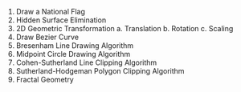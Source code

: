 1. Draw a National Flag
2. Hidden Surface Elimination
3. 2D Geometric Transformation
   a. Translation
   b. Rotation
   c. Scaling
4. Draw Bezier Curve
5. Bresenham Line Drawing Algorithm
6. Midpoint Circle Drawing Algorithm
7. Cohen-Sutherland Line Clipping Algorithm
8. Sutherland-Hodgeman Polygon Clipping Algorithm
9. Fractal Geometry

